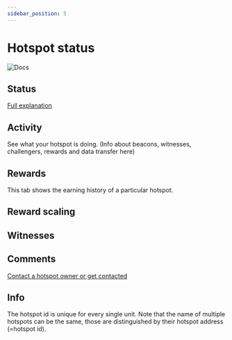 ```yaml
---
sidebar_position: 5
---
```


# Hotspot status

![Docs](/img/getting-started/hotspot-status-ui.png)

## Status
[Full explanation](../expand-the-network/status-checker)
## Activity
See what your hotspot is doing. (Info about beacons, witnesses, challengers, rewards and data transfer here)
## Rewards
This tab shows the earning history of a particular hotspot.
## Reward scaling
## Witnesses
## Comments
[Contact a hotspot owner or get contacted](../expand-the-network/contact-hotspot-owner)
## Info
The hotspot id is unique for every single unit. Note that the name of multiple hotspots can be the same, those are distinguished by their hotspot address (=hotspot id).